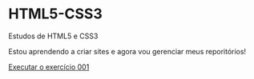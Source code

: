 # HTML5-CSS3
 Estudos de HTML5 e CSS3

 Estou aprendendo a criar sites e agora vou gerenciar meus reporitórios!

 <a href="https://brendalopes32.github.io/HTML5-CSS3/modulo-1/html-css/exercicios/ex002/">Executar o exercício 001</a>
